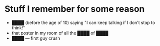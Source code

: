 # Stuff I remember for some reason

* ████ (before the age of 10) saying "I can keep talking if I don't stop to think!"
* that poster in my room of all the ████ of ████
* ████ — first guy crush
